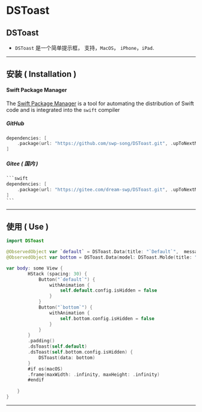 # DSToast
## DSToast



* `DSToast` 是一个简单提示框， 支持，`MacOS`， `iPhone`，`iPad`.



----




## 安装 ( Installation ) 

#### Swift Package Manager


The [Swift Package Manager](https://swift.org/package-manager/) is a tool for automating the distribution of Swift code and is integrated into the `swift` compiler


##### GitHub

```swift
dependencies: [
    .package(url: "https://github.com/swp-song/DSToast.git", .upToNextMajor(from: "1.1.0"))
]
```



##### Gitee ( 国内 )

````swift
```swift
dependencies: [
    .package(url: "https://gitee.com/dream-swp/DSToast.git", .upToNextMajor(from: "1.1.0"))
]
```
````

----



## 使用 ( Use )



```swift
import DSToast

@ObservedObject var `default` = DSToast.Data(title: "`Default`",  message: "`Default Message`")
@ObservedObject var bottom = DSToast.Data(model: DSToast.Molde(title: "`Center`", message: "`Center Message`", textAlignment: .center, alignment: .vertical), position: .bottom)

var body: some View {
        HStack (spacing: 30) {
            Button("`default`") {
                withAnimation {
                    self.default.config.isHidden = false
                }
            }
          	Button("`bottom`") {
                withAnimation {
                    self.bottom.config.isHidden = false
                }
            }
        }
        .padding()
        .dsToast(self.default)
        .dsToast(self.bottom.config.isHidden) {
            DSToast(data: bottom)
        }
        #if os(macOS)
        .frame(maxWidth: .infinity, maxHeight: .infinity)
        #endif
      
    }
}


```



----

